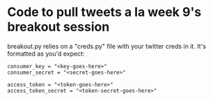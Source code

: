 # Code to pull tweets a la week 9's breakout session

breakout.py relies on a "creds.py" file with your twitter creds in it.
It's formatted as you'd expect:

	consumer_key = "<key-goes-here>"
	consumer_secret = "<secret-goes-here>"

	access_token = "<token-goes-here>"
	access_token_secret = "<token-secret-goes-here>"

